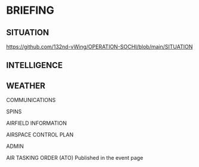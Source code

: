 # BRIEFING

## SITUATION
https://github.com/132nd-vWing/OPERATION-SOCHI/blob/main/SITUATION

## INTELLIGENCE

## WEATHER

COMMUNICATIONS

SPINS

AIRFIELD INFORMATION

AIRSPACE CONTROL PLAN

ADMIN

AIR TASKING ORDER (ATO)
Published in the event page
